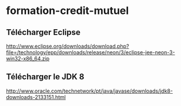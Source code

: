 # formation-credit-mutuel

## Télécharger Eclipse

http://www.eclipse.org/downloads/download.php?file=/technology/epp/downloads/release/neon/3/eclipse-jee-neon-3-win32-x86_64.zip

## Télécharger le JDK 8

http://www.oracle.com/technetwork/pt/java/javase/downloads/jdk8-downloads-2133151.html
